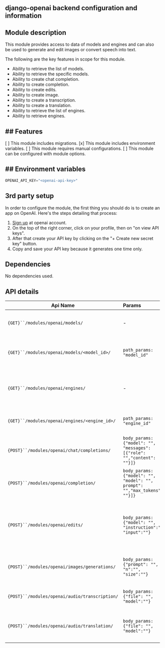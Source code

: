 ##  django-openai backend configuration and information

## Module description

This module provides access to data of models and engines and can also be used to generate and edit images or convert speech into text.

The following are the key features in scope for this module.
- Ability to retrieve the list of models.
- Ability to retrieve the specific models.
- Ability to create chat completion.
- Ability to create completion.
- Ability to create edits.
- Ability to create image.
- Ability to create a transcription.
- Ability to create a translation.
- Ability to retrieve the list of engines.
- Ability to retrieve engines.

## ## Features

[ ] This module includes migrations.
[x] This module includes environment variables.
[ ] This module requires manual configurations.
[ ] This module can be configured with module options.


## ## Environment variables
```py
OPENAI_API_KEY="<openai-api-key>"
```

## 3rd party setup
In order to configure the module, the first thing you should do is to create an app on OpenAI. Here's the steps detailing that process:
1. [Sign up](https://openai.com/) at openai account.
2. On the top of the right corner, click on your profile, then on "on view API keys".
3. After that create your API key by clicking on the "+ Create new secret key" button.
4. Copy and save your API key because it generates one time only.

## Dependencies
No dependencies used.

## API details

| Api Name                                       | Params                                                                    | Description                                                                   |
|------------------------------------------------|:--------------------------------------------------------------------------|-------------------------------------------------------------------------------|
| `{GET}``/modules/openai/models/`               | -                                                                         | This will return an list of models.`.                                         |
| `{GET}``/modules/openai/models/<model_id>/`    | `path_params: "model_id"`                                                 | This will return the specific model details.                                  |                                                                                                                                      |
| `{GET}``/modules/openai/engines/`              | -                                                                         | This will return an engines list containing all its objects.                  |
| `{GET}``/modules/openai/engines/<engine_id>/`  | `path_params: "engine_id"`                                                | This will return an engine detail.                                            |
| `{POST}``/modules/openai/chat/completions/`    | `body_params: {"model": "", "messages": [{"role": "","content": ""}]}`    | This will return an created chat response.                                    |
| `{POST}``/modules/openai/completion/`          | `body_params: {"model": "", "model": "", prompt": "","max_tokens": ""}]}` | This will return an created completion response.                              |
| `{POST}``/modules/openai/edits/`               | `body_params: {"model": "", "instruction":"", "input":""}`                | This api will create edit for the provided input, instruction, and parameter. |
| `{POST}``/modules/openai/images/generations/`  | `body_params: {"prompt": "", "n":"", "size":""}`                          | This api is used to return as your input image url.                           |
| `{POST}``/modules/openai/audio/transcription/` | `body_params: {"file": "", "model":""}`                                   | This will return an transcript text.                                          |
| `{POST}``/modules/openai/audio/translation/`   | `body_params: {"file": "", "model":""}`                                   | This will return an translated text of your input.                            |
